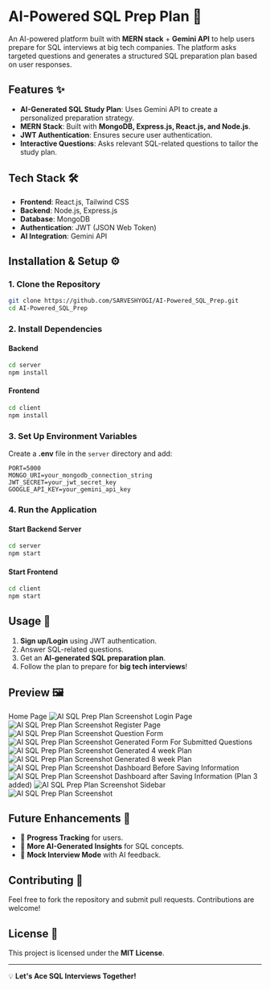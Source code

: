 # AI-Powered SQL Prep Plan 🚀

An AI-powered platform built with **MERN stack** + **Gemini API** to help users prepare for SQL interviews at big tech companies. The platform asks targeted questions and generates a structured SQL preparation plan based on user responses.

## Features ✨
- **AI-Generated SQL Study Plan**: Uses Gemini API to create a personalized preparation strategy.
- **MERN Stack**: Built with **MongoDB, Express.js, React.js, and Node.js**.
- **JWT Authentication**: Ensures secure user authentication.
- **Interactive Questions**: Asks relevant SQL-related questions to tailor the study plan.

## Tech Stack 🛠️
- **Frontend**: React.js, Tailwind CSS
- **Backend**: Node.js, Express.js
- **Database**: MongoDB
- **Authentication**: JWT (JSON Web Token)
- **AI Integration**: Gemini API

## Installation & Setup ⚙️

### 1. Clone the Repository
```sh
git clone https://github.com/SARVESHYOGI/AI-Powered_SQL_Prep.git
cd AI-Powered_SQL_Prep
```

### 2. Install Dependencies
#### Backend
```sh
cd server
npm install
```
#### Frontend
```sh
cd client
npm install
```

### 3. Set Up Environment Variables
Create a **.env** file in the `server` directory and add:
```env
PORT=5000
MONGO_URI=your_mongodb_connection_string
JWT_SECRET=your_jwt_secret_key
GOOGLE_API_KEY=your_gemini_api_key
```

### 4. Run the Application
#### Start Backend Server
```sh
cd server
npm start
```
#### Start Frontend
```sh
cd client
npm start
```

## Usage 🚀
1. **Sign up/Login** using JWT authentication.
2. Answer SQL-related questions.
3. Get an **AI-generated SQL preparation plan**.
4. Follow the plan to prepare for **big tech interviews**!

## Preview 🖼️
Home Page
![AI SQL Prep Plan Screenshot](https://res.cloudinary.com/dztzgqzjp/image/upload/v1741453503/HomaPage_fodjoq.png)
Login Page
![AI SQL Prep Plan Screenshot](https://res.cloudinary.com/dztzgqzjp/image/upload/v1741453520/login_ka5csv.png)
Register Page
![AI SQL Prep Plan Screenshot](https://res.cloudinary.com/dztzgqzjp/image/upload/v1741453540/register_ro6agg.png)
Question Form
![AI SQL Prep Plan Screenshot](https://res.cloudinary.com/dztzgqzjp/image/upload/v1741453519/Question_syc2sl.png)
Generated Form For Submitted Questions
![AI SQL Prep Plan Screenshot](https://res.cloudinary.com/dztzgqzjp/image/upload/v1741453558/generatedplan_gutte5.png)
Generated 4 week Plan
![AI SQL Prep Plan Screenshot](https://res.cloudinary.com/dztzgqzjp/image/upload/v1741453522/see4weekplan_tayyh5.png)
Generated 8 week Plan
![AI SQL Prep Plan Screenshot](https://res.cloudinary.com/dztzgqzjp/image/upload/v1741453506/see8weekplan_xqzk7r.png)
Dashboard Before Saving Information
![AI SQL Prep Plan Screenshot](https://res.cloudinary.com/dztzgqzjp/image/upload/v1741453521/DashBoard1_gnprgv.png)
Dashboard after Saving Information (Plan 3 added)
![AI SQL Prep Plan Screenshot](https://res.cloudinary.com/dztzgqzjp/image/upload/v1741453527/dashboard2_irzao0.png)
Sidebar
![AI SQL Prep Plan Screenshot](https://res.cloudinary.com/dztzgqzjp/image/upload/v1741453522/sidebar_wz9y8t.png)


## Future Enhancements 🚀
- 📌 **Progress Tracking** for users.
- 📌 **More AI-Generated Insights** for SQL concepts.
- 📌 **Mock Interview Mode** with AI feedback.

## Contributing 🤝
Feel free to fork the repository and submit pull requests. Contributions are welcome!

## License 📝
This project is licensed under the **MIT License**.

---

💡 **Let's Ace SQL Interviews Together!**
